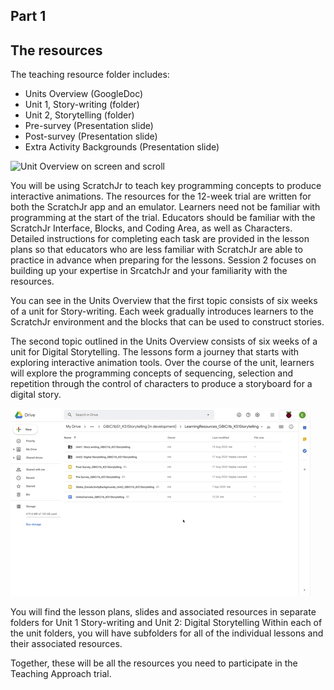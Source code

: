 ## Part 1
## The resources

The teaching resource folder includes:
+ Units Overview (GoogleDoc)
+ Unit 1, Story-writing (folder)
+ Unit 2, Storytelling (folder)
+ Pre-survey (Presentation slide)
+ Post-survey (Presentation slide)
+ Extra Activity Backgrounds (Presentation slide)

![Unit Overview on screen and scroll](images/ks1storytelling-UnitOverviewAccess.gif)

You will be using ScratchJr to teach key programming concepts to produce interactive animations. The resources for the 12-week trial are written for both the ScratchJr app and an emulator. Learners need not be familiar with programming at the start of the trial. Educators should be familiar with the ScratchJr Interface, Blocks, and Coding Area, as well as Characters. Detailed instructions for completing each task are provided in the lesson plans so that educators who are less familiar with ScratchJr are able to practice in advance when preparing for the lessons. Session 2 focuses on building up your expertise in SrcatchJr and your familiarity with the resources.

You can see in the Units Overview that the first topic consists of six weeks of a unit for Story-writing. Each week gradually introduces learners to the ScratchJr environment and the blocks that can be used to construct stories.

The second topic outlined in the Units Overview consists of six weeks of a unit for Digital Storytelling. The lessons form a journey that starts with exploring interactive animation tools. Over the course of the unit, learners will explore the programming concepts of sequencing, selection and repetition through the control of characters to produce a storyboard for a digital story.

![Lesson Folders on screen and rest cursor on each folder](images/ks1storytelling-LessonFolderAccess.gif)

You will find the lesson plans, slides and associated resources in separate folders for Unit 1 Story-writing and Unit 2: Digital Storytelling
Within each of the unit folders, you will have subfolders for all of the individual lessons and their associated resources.

Together, these will be all the resources you need to participate in the Teaching Approach trial.
